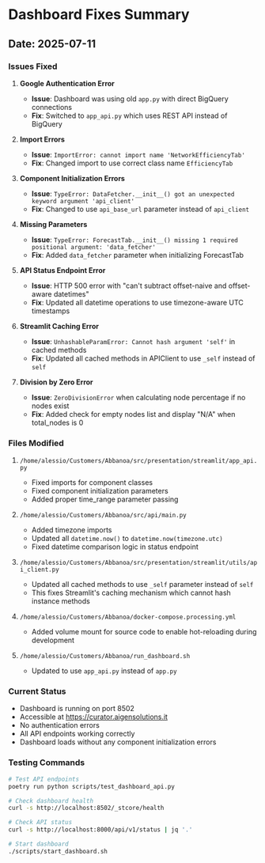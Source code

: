# Dashboard Fixes Summary

## Date: 2025-07-11

### Issues Fixed

1. **Google Authentication Error**
   - **Issue**: Dashboard was using old `app.py` with direct BigQuery connections
   - **Fix**: Switched to `app_api.py` which uses REST API instead of BigQuery

2. **Import Errors**
   - **Issue**: `ImportError: cannot import name 'NetworkEfficiencyTab'`
   - **Fix**: Changed import to use correct class name `EfficiencyTab`

3. **Component Initialization Errors**
   - **Issue**: `TypeError: DataFetcher.__init__() got an unexpected keyword argument 'api_client'`
   - **Fix**: Changed to use `api_base_url` parameter instead of `api_client`

4. **Missing Parameters**
   - **Issue**: `TypeError: ForecastTab.__init__() missing 1 required positional argument: 'data_fetcher'`
   - **Fix**: Added `data_fetcher` parameter when initializing ForecastTab

5. **API Status Endpoint Error**
   - **Issue**: HTTP 500 error with "can't subtract offset-naive and offset-aware datetimes"
   - **Fix**: Updated all datetime operations to use timezone-aware UTC timestamps

6. **Streamlit Caching Error**
   - **Issue**: `UnhashableParamError: Cannot hash argument 'self'` in cached methods
   - **Fix**: Updated all cached methods in APIClient to use `_self` instead of `self`

7. **Division by Zero Error**
   - **Issue**: `ZeroDivisionError` when calculating node percentage if no nodes exist
   - **Fix**: Added check for empty nodes list and display "N/A" when total_nodes is 0

### Files Modified

1. `/home/alessio/Customers/Abbanoa/src/presentation/streamlit/app_api.py`
   - Fixed imports for component classes
   - Fixed component initialization parameters
   - Added proper time_range parameter passing

2. `/home/alessio/Customers/Abbanoa/src/api/main.py`
   - Added timezone imports
   - Updated all `datetime.now()` to `datetime.now(timezone.utc)`
   - Fixed datetime comparison logic in status endpoint

3. `/home/alessio/Customers/Abbanoa/src/presentation/streamlit/utils/api_client.py`
   - Updated all cached methods to use `_self` parameter instead of `self`
   - This fixes Streamlit's caching mechanism which cannot hash instance methods

4. `/home/alessio/Customers/Abbanoa/docker-compose.processing.yml`
   - Added volume mount for source code to enable hot-reloading during development

5. `/home/alessio/Customers/Abbanoa/run_dashboard.sh`
   - Updated to use `app_api.py` instead of `app.py`

### Current Status

- Dashboard is running on port 8502
- Accessible at https://curator.aigensolutions.it
- No authentication errors
- All API endpoints working correctly
- Dashboard loads without any component initialization errors

### Testing Commands

```bash
# Test API endpoints
poetry run python scripts/test_dashboard_api.py

# Check dashboard health
curl -s http://localhost:8502/_stcore/health

# Check API status
curl -s http://localhost:8000/api/v1/status | jq '.'

# Start dashboard
./scripts/start_dashboard.sh
```